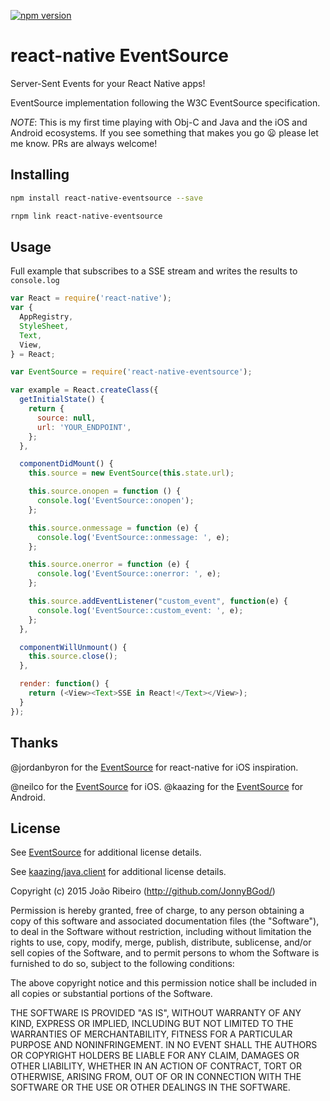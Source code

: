 [![npm version](https://img.shields.io/npm/v/react-native-eventsource.svg?style=flat)](https://www.npmjs.com/package/react-native-eventsource)

react-native EventSource
=========================

Server-Sent Events for your React Native apps!

EventSource implementation following the W3C EventSource specification.

_NOTE_: This is my first time playing with Obj-C and Java and the iOS and Android ecosystems. If you
see something that makes you go :frowning: please let me know. PRs are always welcome!

## Installing

```bash
npm install react-native-eventsource --save

rnpm link react-native-eventsource
```

## Usage

Full example that subscribes to a SSE stream and writes the results to `console.log`

```js
var React = require('react-native');
var {
  AppRegistry,
  StyleSheet,
  Text,
  View,
} = React;

var EventSource = require('react-native-eventsource');

var example = React.createClass({
  getInitialState() {
    return {
      source: null,
      url: 'YOUR_ENDPOINT',
    };
  },

  componentDidMount() {
    this.source = new EventSource(this.state.url);

    this.source.onopen = function () {
      console.log('EventSource::onopen');
    };

    this.source.onmessage = function (e) {
      console.log('EventSource::onmessage: ', e);
    };

    this.source.onerror = function (e) {
      console.log('EventSource::onerror: ', e);
    };

    this.source.addEventListener("custom_event", function(e) {
      console.log('EventSource::custom_event: ', e);
    };
  },

  componentWillUnmount() {
    this.source.close();
  },

  render: function() {
    return (<View><Text>SSE in React!</Text></View>);
  }
});
```

## Thanks

@jordanbyron for the [EventSource](https://github.com/jordanbyron/react-native-event-source) for react-native for iOS inspiration.

@neilco for the [EventSource](https://github.com/neilco/EventSource) for iOS.
@kaazing for the [EventSource](https://github.com/kaazing/java.client) for Android.

## License

See [EventSource](https://github.com/neilco/EventSource/blob/master/LICENSE.txt)
for additional license details.

See [kaazing/java.client](https://github.com/kaazing/java.client/blob/master/LICENSE.txt)
for additional license details.

Copyright (c) 2015 João Ribeiro (http://github.com/JonnyBGod/)

Permission is hereby granted, free of charge, to any person obtaining a copy
of this software and associated documentation files (the "Software"), to deal
in the Software without restriction, including without limitation the rights
to use, copy, modify, merge, publish, distribute, sublicense, and/or sell
copies of the Software, and to permit persons to whom the Software is
furnished to do so, subject to the following conditions:

The above copyright notice and this permission notice shall be included in
all copies or substantial portions of the Software.

THE SOFTWARE IS PROVIDED "AS IS", WITHOUT WARRANTY OF ANY KIND, EXPRESS OR
IMPLIED, INCLUDING BUT NOT LIMITED TO THE WARRANTIES OF MERCHANTABILITY,
FITNESS FOR A PARTICULAR PURPOSE AND NONINFRINGEMENT. IN NO EVENT SHALL THE
AUTHORS OR COPYRIGHT HOLDERS BE LIABLE FOR ANY CLAIM, DAMAGES OR OTHER
LIABILITY, WHETHER IN AN ACTION OF CONTRACT, TORT OR OTHERWISE, ARISING FROM,
OUT OF OR IN CONNECTION WITH THE SOFTWARE OR THE USE OR OTHER DEALINGS IN
THE SOFTWARE.
